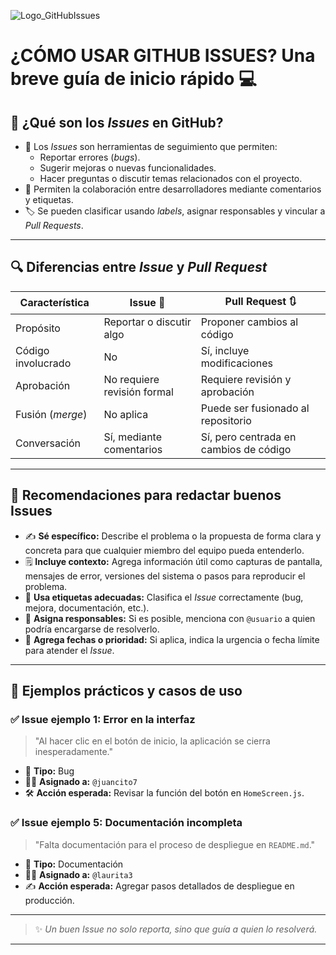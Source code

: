 ![Logo_GitHubIssues](https://vercel.com/_next/image?url=https%3A%2F%2Fvercel.com%2Fapi%2Fv1%2Fintegrations%2Fassets%2Foac_CO0dZ5WuE1cHZazH7G355AwL%2Fimages%2F97d16e4ddd64d326bdfbf664ef65510aad90b769.png&w=3840&q=75 "GitHub Issues")

# ¿CÓMO USAR GITHUB ISSUES? Una breve guía de inicio rápido 💻
## 📌 ¿Qué son los *Issues* en GitHub?

- 📝 Los *Issues* son herramientas de seguimiento que permiten:
  - Reportar errores (*bugs*).
  - Sugerir mejoras o nuevas funcionalidades.
  - Hacer preguntas o discutir temas relacionados con el proyecto.
- 👥 Permiten la colaboración entre desarrolladores mediante comentarios y etiquetas.
- 🏷️ Se pueden clasificar usando *labels*, asignar responsables y vincular a *Pull Requests*.

---

## 🔍 Diferencias entre *Issue* y *Pull Request*

| Característica        | Issue 📝                             | Pull Request 🔃                         |
|-----------------------|--------------------------------------|-----------------------------------------|
| Propósito             | Reportar o discutir algo             | Proponer cambios al código              |
| Código involucrado    | No                                   | Sí, incluye modificaciones              |
| Aprobación            | No requiere revisión formal          | Requiere revisión y aprobación          |
| Fusión (*merge*)      | No aplica                            | Puede ser fusionado al repositorio      |
| Conversación          | Sí, mediante comentarios             | Sí, pero centrada en cambios de código  |

---

## 🧠 Recomendaciones para redactar buenos Issues

- ✍️ **Sé específico:** Describe el problema o la propuesta de forma clara y concreta para que cualquier miembro del equipo pueda entenderlo.
- 🗒️ **Incluye contexto:** Agrega información útil como capturas de pantalla, mensajes de error, versiones del sistema o pasos para reproducir el problema.   
- 🔖 **Usa etiquetas adecuadas:** Clasifica el *Issue* correctamente (bug, mejora, documentación, etc.).  
- 👤 **Asigna responsables:** Si es posible, menciona con `@usuario` a quien podría encargarse de resolverlo.  
- 📅 **Agrega fechas o prioridad:** Si aplica, indica la urgencia o fecha límite para atender el *Issue*.

---

## 🧪 Ejemplos prácticos y casos de uso

### ✅ Issue ejemplo 1: Error en la interfaz

> "Al hacer clic en el botón de inicio, la aplicación se cierra inesperadamente."

- 🐞 **Tipo:** Bug  
- 🧑‍💻 **Asignado a:** `@juancito7`  
- 🛠️ **Acción esperada:** Revisar la función del botón en `HomeScreen.js`.

### ✅ Issue ejemplo 5: Documentación incompleta

> "Falta documentación para el proceso de despliegue en `README.md`."

- 📄 **Tipo:** Documentación  
- 🧑‍💻 **Asignado a:** `@laurita3`  
- ✍️ **Acción esperada:** Agregar pasos detallados de despliegue en producción.

---

> ✨ *Un buen Issue no solo reporta, sino que guía a quien lo resolverá.*

--- 

